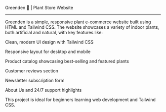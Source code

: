 
Greenden 🌱 | Plant Store Website
_______________________________________________________________________________________________________________________
Greenden is a simple, responsive plant e-commerce website built using HTML and Tailwind CSS. The website showcases a variety of indoor plants, both artificial and natural, with key features like:

Clean, modern UI design with Tailwind CSS

Responsive layout for desktop and mobile

Product catalog showcasing best-selling and featured plants

Customer reviews section

Newsletter subscription form

About Us and 24/7 support highlights

This project is ideal for beginners learning web development and Tailwind CSS.

